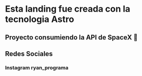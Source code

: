 # Esta landing fue creada con la tecnologia Astro

## Proyecto consumiendo la API de SpaceX 🚀

## Redes Sociales
### Instagram ryan_programa
